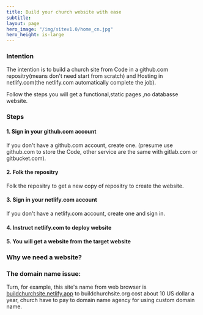 ```yaml
---
title: Build your church website with ease
subtitle: 
layout: page
hero_image: "/img/sitev1.0/home_cn.jpg"
hero_height: is-large
---
```


### Intention

The intention is to build a church site from Code in a github.com repositry(means don't need start from scratch) and Hosting in netlify.com(the netlify.com automatically complete the job). 

Follow the steps you will get a functional,static pages ,no databasse website.

### Steps

#### 1. Sign in your github.com account

If you don't have a github.com account, create one. (presume use github.com to store the Code, other service are the same with gitlab.com or gitbucket.com).

#### 2. Folk the repositry

Folk the repositry to get a new copy of repositry to create the website.

#### 3. Sign in your netlify.com account

If you don't have a netlify.com account, create one and sign in.

#### 4. Instruct netlify.com to deploy website

#### 5. You will get a website from the target website

### Why we need a website?

### The domain name issue:

Turn, for example, this site's name from web browser is [buildchurchsite.netlify.app](buildchurchsite.netlify.app) to buildchurchsite.org cost about 10 US dollar a year, church have to pay to domain name agency for using custom domain name.
